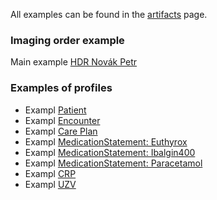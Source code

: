 All examples can be found in the [artifacts](artifacts.html) page.

### Imaging order example

Main example [HDR Novák Petr](Bundle-DischargeBundle-Novak-Petr.html) 


### Examples of profiles

 - Exampl [Patient](Patient-3f85726c-ad2f-441b-89ce-100000000000.html)
 - Exampl [Encounter](Encounter-HospitalEncounter-Novak-Petr.html)
 - Exampl [Care Plan](CarePlan-9c913d06-84fe-4d35-b35b-8b0c7965f535.html)
 - Exampl [MedicationStatement: Euthyrox](MedicationStatement-47472c99-09bf-4007-bfaa-16c9665ae090.html)
 - Exampl [MedicationStatement: Ibalgin400](Medication-med-Ibalgin400.html)
 - Exampl [MedicationStatement: Paracetamol](Medication-med-paracetamol.html)
 - Exampl [CRP](Observation-Observation-CRP-Novak.html)
 - Exampl [UZV](Observation-Observation-UZV-Novak.html)
 
